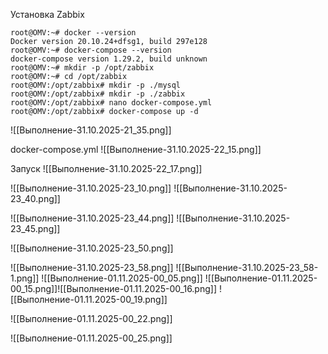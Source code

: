Установка Zabbix

```
root@OMV:~# docker --version
Docker version 20.10.24+dfsg1, build 297e128
root@OMV:~# docker-compose --version
docker-compose version 1.29.2, build unknown
root@OMV:~# mkdir -p /opt/zabbix
root@OMV:~# cd /opt/zabbix
root@OMV:/opt/zabbix# mkdir -p ./mysql
root@OMV:/opt/zabbix# mkdir -p ./zabbix
root@OMV:/opt/zabbix# nano docker-compose.yml
root@OMV:/opt/zabbix# docker-compose up -d

```

![[Выполнение-31.10.2025-21_35.png]]

docker-compose.yml
![[Выполнение-31.10.2025-22_15.png]]

Запуск
![[Выполнение-31.10.2025-22_17.png]]

![[Выполнение-31.10.2025-23_10.png]]
![[Выполнение-31.10.2025-23_40.png]]

![[Выполнение-31.10.2025-23_44.png]]
![[Выполнение-31.10.2025-23_45.png]]

![[Выполнение-31.10.2025-23_50.png]]


![[Выполнение-31.10.2025-23_58.png]]
![[Выполнение-31.10.2025-23_58-1.png]]
![[Выполнение-01.11.2025-00_05.png]]
![[Выполнение-01.11.2025-00_15.png]]![[Выполнение-01.11.2025-00_16.png]]
![[Выполнение-01.11.2025-00_19.png]]

![[Выполнение-01.11.2025-00_22.png]]

![[Выполнение-01.11.2025-00_25.png]]